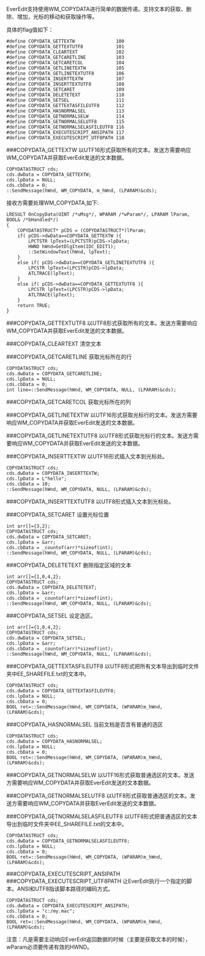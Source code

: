 EverEdit支持使用WM_COPYDATA进行简单的数据传递。支持文本的获取、删除、增加，光标的移动和获取操作等。

具体的flag值如下：
```
#define COPYDATA_GETTEXTW				100
#define COPYDATA_GETTEXTUTF8			101
#define COPYDATA_CLEARTEXT				102
#define COPYDATA_GETCARETLINE			103
#define COPYDATA_GETCARETCOL			104
#define COPYDATA_GETLINETEXTW			105
#define COPYDATA_GETLINETEXTUTF8		106
#define COPYDATA_INSERTTEXTW			107
#define COPYDATA_INSERTTEXTUTF8			108
#define COPYDATA_SETCARET				109
#define COPYDATA_DELETETEXT				110
#define COPYDATA_SETSEL					111
#define COPYDATA_GETTEXTASFILEUTF8		112
#define COPYDATA_HASNORMALSEL			113
#define COPYDATA_GETNORMALSELW			114
#define COPYDATA_GETNORMALSELUTF8		115
#define COPYDATA_GETNORMALSELASFILEUTF8	116
#define COPYDATA_EXECUTESCRIPT_ANSIPATH	117
#define COPYDATA_EXECUTESCRIPT_UTF8PATH	118
```

###COPYDATA_GETTEXTW
以UTF16形式获取所有的文本。发送方需要响应WM_COPYDATA并获取EverEdit发送的文本数据。

```
COPYDATASTRUCT cds;
cds.dwData = COPYDATA_GETTEXTW;
cds.lpData = NULL;
cds.cbData = 0;
::SendMessage(hWnd, WM_COPYDATA, m_hWnd, (LPARAM)&cds);
```
接收方需要处理WM_COPYDATA,如下:
```
LRESULT OnCopyData(UINT /*uMsg*/, WPARAM /*wParam*/, LPARAM lParam, BOOL& /*bHandled*/)
{
	COPYDATASTRUCT* pCDS = (COPYDATASTRUCT*)lParam;
	if( pCDS->dwData==COPYDATA_GETTEXTW ){
		LPCTSTR lpText=(LPCTSTR)pCDS->lpData;
		HWND hWnd=GetDlgItem(IDC_EDIT1);
		::SetWindowText(hWnd, lpText);
	}
	else if( pCDS->dwData==COPYDATA_GETLINETEXTUTF8 ){
		LPCSTR lpText=(LPCSTR)pCDS->lpData;
		ATLTRACE(lpText);
	}
	else if( pCDS->dwData==COPYDATA_GETTEXTUTF8 ){
		LPCSTR lpText=(LPCSTR)pCDS->lpData;
		ATLTRACE(lpText);
	}
	return TRUE;
}
```

###COPYDATA_GETTEXTUTF8
以UTF8形式获取所有的文本。发送方需要响应WM_COPYDATA并获取EverEdit发送的文本数据。

###COPYDATA_CLEARTEXT
清空文本

###COPYDATA_GETCARETLINE
获取光标所在的行
```
COPYDATASTRUCT cds;
cds.dwData = COPYDATA_GETCARETLINE;
cds.lpData = NULL;
cds.cbData = 0;
int line=::SendMessage(hWnd, WM_COPYDATA, NULL, (LPARAM)&cds);
```


###COPYDATA_GETCARETCOL
获取光标所在的列

###COPYDATA_GETLINETEXTW
以UTF16形式获取光标行的文本。发送方需要响应WM_COPYDATA并获取EverEdit发送的文本数据。

###COPYDATA_GETLINETEXTUTF8
以UTF8形式获取光标行的文本。发送方需要响应WM_COPYDATA并获取EverEdit发送的文本数据。

###COPYDATA_INSERTTEXTW
以UTF16形式插入文本到光标处。
```
COPYDATASTRUCT cds;
cds.dwData = COPYDATA_INSERTTEXTW;
cds.lpData = L"hello";
cds.cbData = 10;
::SendMessage(hWnd, WM_COPYDATA, NULL, (LPARAM)&cds);
```

###COPYDATA_INSERTTEXTUTF8
以UTF8形式插入文本到光标处。

###COPYDATA_SETCARET
设置光标位置

```
int arr[]={3,2};
COPYDATASTRUCT cds;
cds.dwData = COPYDATA_SETCARET;
cds.lpData = &arr;
cds.cbData = _countof(arr)*sizeof(int);
::SendMessage(hWnd, WM_COPYDATA, NULL, (LPARAM)&cds);
```

###COPYDATA_DELETETEXT
删除指定区域的文本

```
int arr[]={1,0,4,2};
COPYDATASTRUCT cds;
cds.dwData = COPYDATA_DELETETEXT;
cds.lpData = &arr;
cds.cbData = _countof(arr)*sizeof(int);
::SendMessage(hWnd, WM_COPYDATA, NULL, (LPARAM)&cds);
```

###COPYDATA_SETSEL
设定选区。

```
int arr[]={1,0,4,2};
COPYDATASTRUCT cds;
cds.dwData = COPYDATA_SETSEL;
cds.lpData = &arr;
cds.cbData = _countof(arr)*sizeof(int);
::SendMessage(hWnd, WM_COPYDATA, NULL, (LPARAM)&cds);
```

###COPYDATA_GETTEXTASFILEUTF8
以UTF8形式把所有文本导出到临时文件夹中EE_SHAREFILE.txt的文本中。
```
COPYDATASTRUCT cds;
cds.dwData = COPYDATA_GETTEXTASFILEUTF8;
cds.lpData = NULL;
cds.cbData = 0;
BOOL ret=::SendMessage(hWnd, WM_COPYDATA, (WPARAM)m_hWnd, (LPARAM)&cds);
```

###COPYDATA_HASNORMALSEL
当前文档是否含有普通的选区
```
COPYDATASTRUCT cds;
cds.dwData = COPYDATA_HASNORMALSEL;
cds.lpData = NULL;
cds.cbData = 0;
BOOL ret=::SendMessage(hWnd, WM_COPYDATA, (WPARAM)m_hWnd, (LPARAM)&cds);
```

###COPYDATA_GETNORMALSELW
以UTF16形式获取普通选区的文本。发送方需要响应WM_COPYDATA并获取EverEdit发送的文本数据。

###COPYDATA_GETNORMALSELUTF8
以UTF8形式获取普通选区的文本。发送方需要响应WM_COPYDATA并获取EverEdit发送的文本数据。

###COPYDATA_GETNORMALSELASFILEUTF8
以UTF8形式把普通选区的文本导出到临时文件夹中EE_SHAREFILE.txt的文本中。
```
COPYDATASTRUCT cds;
cds.dwData = COPYDATA_GETNORMALSELASFILEUTF8;
cds.lpData = NULL;
cds.cbData = 0;
BOOL ret=::SendMessage(hWnd, WM_COPYDATA, (WPARAM)m_hWnd, (LPARAM)&cds);
```

###COPYDATA_EXECUTESCRIPT_ANSIPATH
###COPYDATA_EXECUTESCRIPT_UTF8PATH
让EverEdit执行一个指定的脚本。ANSI和UTF8指该脚本路径的编码方式。
```
COPYDATASTRUCT cds;
cds.dwData = COPYDATA_EXECUTESCRIPT_ANSIPATH;
cds.lpData = "c:/my.mac";
cds.cbData = 0;
BOOL ret=::SendMessage(hWnd, WM_COPYDATA, (WPARAM)m_hWnd, (LPARAM)&cds);
```


注意：凡是需要主动响应EverEdit返回数据的时候（主要是获取文本的时候），wParam必须要传递有效的HWND。